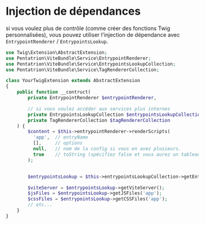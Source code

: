 # Injection de dépendances

si vous voulez plus de contrôle (comme créer des fonctions Twig personnalisées),
vous pouvez utiliser l'injection de dépendance avec `EntrypointRenderer` / `EntrypointsLookup`.

```php
use Twig\Extension\AbstractExtension;
use Pentatrion\ViteBundle\Service\EntrypointRenderer;
use Pentatrion\ViteBundle\Service\EntrypointsLookupCollection;
use Pentatrion\ViteBundle\Service\TagRendererCollection;

class YourTwigExtension extends AbstractExtension
{
    public function __contruct(
        private EntrypointRenderer $entrypointRenderer,

        // si vous voulez accéder aux services plus internes
        private EntrypointsLookupCollection $entrypointsLookupCollection,
        private TagRendererCollection $tagRendererCollection
    ) {
        $content = $this->entrypointRenderer->renderScripts(
          'app',  // entryName
          [],     // options
          null,   // nom de la config si vous en avez plusieurs.
          true    // toString (spécifiez false et vous aurez un tableau de Tag)
        );


        $entrypointsLookup = $this->entrypointsLookupCollection->getEntrypointsLookup();

        $viteServer = $entrypointsLookup->getViteServer();
        $jsFiles = $entrypointsLookup->getJSFiles('app');
        $cssFiles = $entrypointsLookup->getCSSFiles('app');
        // etc...
    }
}
```

